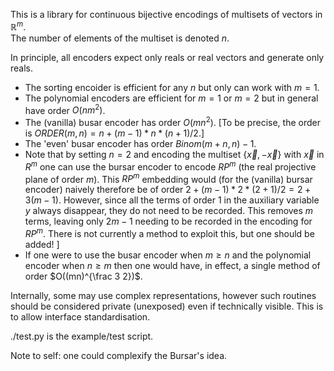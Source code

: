 This is a library for continuous bijective encodings of multisets of vectors in $\mathbb{R}^m$.  
The number of elements of the multiset is denoted $n$.

In principle, all encoders expect only reals or real vectors and generate only reals.

* The sorting encoider is efficient for any $n$ but only can work with $m=1$.
* The polynomial encoders are efficient for $m=1$ or $m=2$ but in general have order $O(n m^2)$.
* The (vanilla) busar encoder has order $O(m n^2)$. [To be precise, the order is  $ORDER(m,n) = n + (m-1)*n*(n+1)/2$.]
* The 'even' busar encoder has order $Binom(m+n,n)-1$.
* Note that by setting $n=2$ and encoding the multiset $\left\{\vec x,-\vec x\right\}$ with $\vec x$ in $R^m$ one can use the bursar encoder to encode $RP^m$ (the real projective plane of order $m$).  This $RP^m$ embedding would (for the (vanilla) bursar encoder) naively therefore be of order $2+(m-1)*2*(2+1)/2 = 2+3(m-1)$.  However, since all the terms of order 1 in the auxiliary variable $y$ always disappear, they do not need to be recorded. This removes $m$ terms, leaving only $2m-1$ needing to be recorded in the encoding for $RP^m$.  There is not currently a method to exploit this, but one should be added!   ]
* If one were to use the busar encoder when $m\ge n$ and the polynomial encoder when $n\ge m$ then one would have, in effect, a single method of order $O((mn)^{\frac 3 2})$.

Internally, some may use complex representations, however such routines should be considered private (unexposed) even if technically visible. This is to allow interface standardisation.


./test.py is the example/test script.

Note to self: one could complexify the Bursar's idea.
